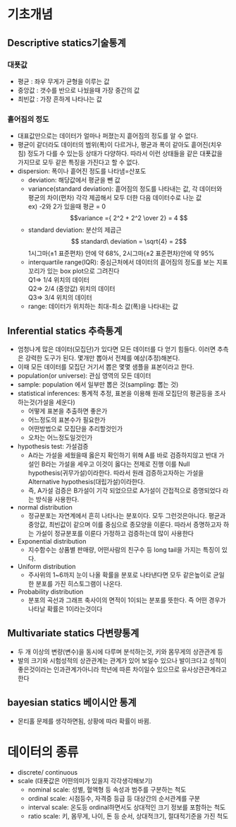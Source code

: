 # 기초개념
## Descriptive statics기술통계
### 대푯값

- 평균 : 좌우 무게가 균형을 이루는 값
- 중앙값 : 갯수를 반으로 나눴을때 가장 중간의 값
- 최빈값 : 가장 흔하게 나타나는 값

### 흩어짐의 정도
- 대표값만으로는 데이터가 얼마나 퍼졌는지 흩어짐의 정도를 알 수 없다. 
- 평균이 같더라도 데이터의 범위(폭)이 다르거나, 평균과 폭이 같아도 흩어진(치우침) 정도가 다를 수 있는등 상태가 다양하다. 따라서 이런 상태들을 같은 대푯값을 가지므로 모두 같은 특징을 가진다고 할 수 없다.
- dispersion: 폭이나 흩어진 정도를 나타냄=산포도
    - deviation: 해당값에서 평균을 뺀 값
    - variance(standard deviation): 흩어짐의 정도를 나타내는 값, 각 데이터와 평균의 차이(편차) 각각 제곱해서 모두 더한 다음 데이터수로 나눈 값\
    ex) -2와 2가 있을때 평균 = 0
    $$variance ={ 2^2 + 2^2 \over 2}  = 4 $$
    - standard deviation: 분산의 제곱근 $$ standard\ deviation = \sqrt{4} = 2$$
    1시그마($\pm 1$ 표준편차) 안에 약 68%, 2시그마($\pm 2$ 표준편차)안에 약 95%
    - interquartile range(IQR): 중심근처에서 데이터의 흩어짐의 정도를 보는 지표\
    꼬리가 있는 box plot으로 그려진다\
    Q1=> 1/4 위치의 데이터\
    Q2=> 2/4 (중앙값) 위치의 데이터\
    Q3=> 3/4 위치의 데이터
    - range: 데이터가 위치하는 최대-최소 값(폭)을 나타내는 값

## Inferential statics 추측통계
- 엄청나게 많은 데이터(모집단)가 있다면 모든 데이터를 다 얻기 힘들다. 이러면 추측은 강력한 도구가 된다. 몇개만 뽑아서 전체를  예상(추정)해본다.
- 이때 모든 데이터를 모집단 거기서 뽑은 몇몇 샘플을 표본이라고 한다.
- population(or universe): 관심 영역의 모든 데이터
- sample: population 에서 일부만 뽑은 것(sampling: 뽑는 것)
- statistical inferences: 통계적 추정, 표본을 이용해 원래 모집단의 평균등을 조사하는것(가설을 세운다)
    - 어떻게 표본을 추출하면 좋은가
    - 어느정도의 표본수가 필요한가
    - 어떤방법으로 모집단을 추리할것인가
    - 오차는 어느정도일것인가
- hypothesis test: 가설검증
    - A라는 가설을 세웠을때 옳은지 확인하기 위해 A를 바로 검증하지않고 반대 가설인 B라는 가설을 세우고 이것이 옳다는 전제로 진행 이를 Null hypothesis(귀무가설)이라한다. 따라서 원래 검증하고자하는 가설을 Alternative hypothesis(대립가설)이라한다.
    - 즉, A가설 검증은 B가설이 기각 되었으므로 A가설이 간접적으로 증명되었다 라는 방식을 사용한다.
- normal distribution
    - 정규분포는 자연계에서 흔히 나타나는 분포이다. 모두 그런것은아니다. 평균과 중앙값, 최빈값이 같으며 이를 중심으로 종모양을 이룬다. 따라서 증명하고자 하는 가설이 정규분포를 이룬다 가정하고 검증하는데 많이 사용한다
- Exponential distribution
    - 지수함수는 상품별 판매량, 어떤사람의 친구수 등 long tail을 가지는 특징이 있다.
- Uniform distribution
    - 주사위의 1~6까지 눈이 나올 확률을 분포로 나타낸다면 모두 같은높이로 균일한 분포를 가진 히스토그램이 나온다.
- Probability distribution
    - 분포의 곡선과 그래프 축사이의 면적이 1이되는 분포를 뜻한다. 즉 어떤 경우가 나타날 확률은 1이라는것이다

## Multivariate statics 다변량통계
- 두 개 이상의 변량(변수)을 동시에 다루며 분석하는것, 키와 몸무게의 상관관계 등
- 발의 크기와 시험성적의 상관관계는 관계가 있어 보일수 있으나 발이크다고 성적이 좋은것이라는 인과관계가아니라 학년에 따른 차이일수 있으므로 유사상관관계라고 한다

## bayesian statics 베이시안 통계
- 몬티홀 문제를 생각하면됨, 상황에 따라 확률이 바뀜.

# 데이터의 종류
- discrete/ continuous
- scale (대푯값은 어떤의미가 있을지 각각생각해보기)
    - nominal scale: 성별, 혈액형 등 속성과 범주를 구분하는 척도
    - ordinal scale: 시점등수, 자격증 등급 등 대상간의 순서관계를 구분
    - interval scale: 온도등 ordinal하면서도 상대적인 크기 정보를 포함하는 척도
    - ratio scale: 키, 몸무게, 나이, 돈 등 순서, 상대적크기, 절대적기준을 가진 척도
